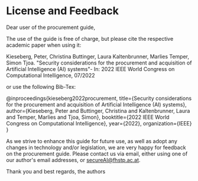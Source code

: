 # License and Feedback

Dear user of the procurement guide,

The use of the guide is free of charge, but please cite the respective academic paper when using it:

Kieseberg, Peter, Christina Buttinger, Laura Kaltenbrunner, Marlies Temper, Simon Tjoa. "Security considerations for the procurement and acquisition of Artificial Intelligence (AI) systems"- In: 2022 IEEE World Congress on Computational Intelligence, 07/2022

or use the following Bib-Tex:

@inproceedings{kieseberg2022procurement,
  title={Security considerations for the procurement and acquisition of Artificial Intelligence (AI) systems},
  author={Kieseberg, Peter and Buttinger, Christina and Kaltenbrunner, Laura and Temper, Marlies and Tjoa, Simon},
  booktitle={2022 IEEE World Congress on Computational Intelligence},
  year={2022},
  organization={IEEE}
}

As we strive to enhance this guide for future use, as well as adopt any changes in technology and/or legislation, we are very happy for feedback on the procurement guide. Please contact us via email, either using one of our author's email addresses, or secureAI@fhstp.ac.at.

Thank you and best regards,
the authors
